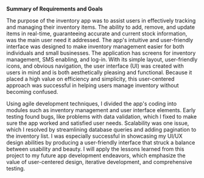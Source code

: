 **Summary of Requirements and Goals**

The purpose of the inventory app was to assist users in effectively tracking and managing their inventory items. The ability to add, remove, and update items in real-time, guaranteeing accurate and current stock information, was the main user need it addressed. The app's intuitive and user-friendly interface was designed to make inventory management easier for both individuals and small businesses. The application has screens for inventory management, SMS enabling, and log-in. With its simple layout, user-friendly icons, and obvious navigation, the user interface (UI) was created with users in mind and is both aesthetically pleasing and functional. Because it placed a high value on efficiency and simplicity, this user-centered approach was successful in helping users manage inventory without becoming confused.

Using agile development techniques, I divided the app's coding into modules such as inventory management and user interface elements.
Early testing found bugs, like problems with data validation, which I fixed to make sure the app worked and satisfied user needs. Scalability was one issue, which I resolved by streamlining database queries and adding pagination to the inventory list. I was especially successful in showcasing my UI/UX design abilities by producing a user-friendly interface that struck a balance between usability and beauty. I will apply the lessons learned from this project to my future app development endeavors, which emphasize the value of user-centered design, iterative development, and comprehensive testing.
